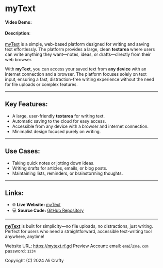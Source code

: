 # myText
#### Video Demo:  <URL HERE>
#### Description:

[myText](https://mytext.rf.gd) is a simple, web-based platform designed for writing and saving text effortlessly. The platform provides a large, clean **textarea** where users can write anything they want—notes, ideas, or drafts—directly from their web browser.  

With **myText**, you can access your saved text from **any device** with an internet connection and a browser. The platform focuses solely on text input, ensuring a fast, distraction-free writing experience without the need for file uploads or complex features.  

---

## **Key Features:**  
- A large, user-friendly **textarea** for writing text.  
- Automatic saving to the cloud for easy access.  
- Accessible from any device with a browser and internet connection.  
- Minimalist design focused purely on writing.  

---

## **Use Cases:**  
- Taking quick notes or jotting down ideas.  
- Writing drafts for articles, emails, or blog posts.  
- Maintaining lists, reminders, or brainstorming thoughts.  

---

## **Links:**  
- 🌐 **Live Website:** [myText](https://mytext.rf.gd)  
- 💻 **Source Code:** [GitHub Repository](https://github.com/Alicrafty1191/mytext)  

---

[**myText**](https://mytext.rf.gd) is built for simplicity—no file uploads, no distractions, just writing. Perfect for users who need a straightforward, accessible text-writing tool anywhere, anytime!

Website URL: https://mytext.rf.gd
Preview Account:
email: `email@me.com`
password: `1234`

Copyright (C) 2024 Ali Crafty
